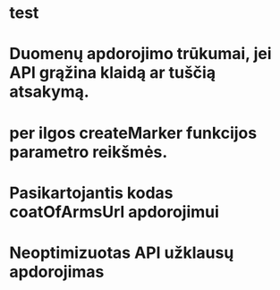 # test
#   Duomenų apdorojimo trūkumai, jei API grąžina klaidą ar tuščią atsakymą.
#    per ilgos createMarker funkcijos parametro reikšmės.
#   Pasikartojantis kodas coatOfArmsUrl apdorojimui
#    Neoptimizuotas API užklausų apdorojimas